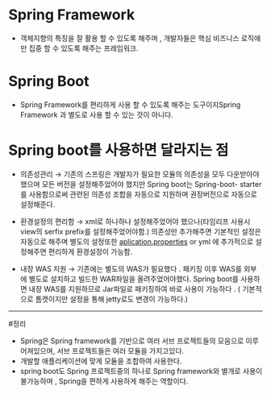 # Spring Framework
* 객체지향의 특징을 잘 활용 할 수 있도록 해주며 , 개발자들은 핵심 비즈니스 로직에만 집중 할 수 있도록 해주는 프레임워크.
# Spring Boot 
* Spring Framework를 편리하게 사용 할 수 있도록 해주는 도구이지Spring Framework 과 별도로 사용 할 수 있는 것이 아니다. 

# Spring boot를 사용하면 달라지는 점 
* 의존성관리 → 기존의 스프링은 개발자가 필요한 모듈의 의존성을 모두 다운받아야 했으며 모든 버전을 설정해주었어야 했지만 Spring boot는 Spring-boot- starter를 사용함으로써 관련된 의존성 조합을 자동으로 지원하며 권장버전으로 자동으로 설정해준다.

* 환경설정의 편리함 → xml로 하나하나 설정해주었어야 했으나(타임리프 사용시 view의 serfix prefix를 설정해주었어야함.) 의존성만 추가해주면 기본적인 설정은 자동으로 해주며 별도의 설정또한 [aplication.properties](http://aplication.properties/) or yml 에 추가적으로 설정해주면 편리하게 환경설정이 가능함.

* 내장 WAS 지원 → 기존에는 별도의 WAS가 필요했다 . 패키징 이후 WAS를 외부에 별도로 설치하고 빌드한 WAR파일을 올려주었어야했다.
Spring boot를 사용하면 내장 WAS를 지원하므로 Jar파일로 패키징하여 바로 사용이 가능하다 . ( 기본적으로 톰캣이지만 설정을 통해 jetty로도 변경이 가능하다.)
---
#정리 
* Spring은 Spring framework를 기반으로 여러 서브 프로젝트들의 모음으로 이루어져있으며, 서브 프로젝트들은 여러 모듈을 가지고있다.
* 개발할 애플리케이션에 맞게 모듈을 조합하여 사용한다.
* spring boot도 Spring 프로젝트중의 하나로 Spring framework와 별개로 사용이 불가능하며 , Spring을 편하게 사용하게 해주는 역할이다.
